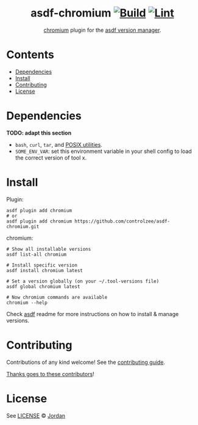 <div align="center">

# asdf-chromium [![Build](https://github.com/controlzee/asdf-chromium/actions/workflows/build.yml/badge.svg)](https://github.com/controlzee/asdf-chromium/actions/workflows/build.yml) [![Lint](https://github.com/controlzee/asdf-chromium/actions/workflows/lint.yml/badge.svg)](https://github.com/controlzee/asdf-chromium/actions/workflows/lint.yml)

[chromium](https://github.com/controlzee/asdf-chromium) plugin for the [asdf version manager](https://asdf-vm.com).

</div>

# Contents

- [Dependencies](#dependencies)
- [Install](#install)
- [Contributing](#contributing)
- [License](#license)

# Dependencies

**TODO: adapt this section**

- `bash`, `curl`, `tar`, and [POSIX utilities](https://pubs.opengroup.org/onlinepubs/9699919799/idx/utilities.html).
- `SOME_ENV_VAR`: set this environment variable in your shell config to load the correct version of tool x.

# Install

Plugin:

```shell
asdf plugin add chromium
# or
asdf plugin add chromium https://github.com/controlzee/asdf-chromium.git
```

chromium:

```shell
# Show all installable versions
asdf list-all chromium

# Install specific version
asdf install chromium latest

# Set a version globally (on your ~/.tool-versions file)
asdf global chromium latest

# Now chromium commands are available
chromium --help
```

Check [asdf](https://github.com/asdf-vm/asdf) readme for more instructions on how to
install & manage versions.

# Contributing

Contributions of any kind welcome! See the [contributing guide](contributing.md).

[Thanks goes to these contributors](https://github.com/controlzee/asdf-chromium/graphs/contributors)!

# License

See [LICENSE](LICENSE) © [Jordan](https://github.com/controlzee/)

